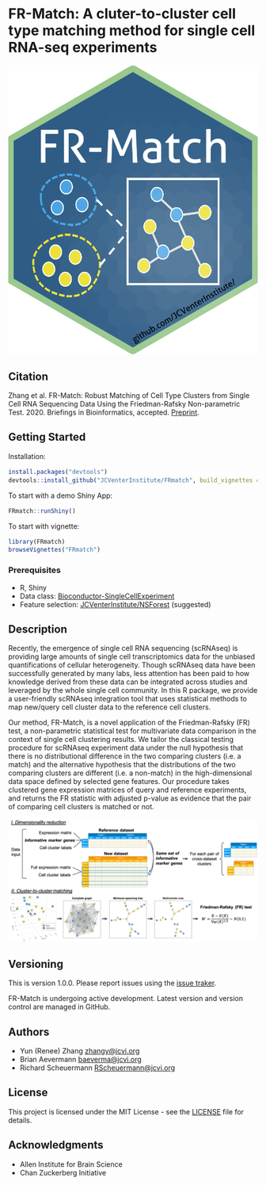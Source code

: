 # FR-Match: A cluter-to-cluster cell type matching method for single cell RNA-seq experiments

![ ,20%](vignettes/FRmatch-sticker-2.png)

## Citation

Zhang et al. FR-Match: Robust Matching of Cell Type Clusters from Single Cell RNA Sequencing Data Using the Friedman-Rafsky Non-parametric Test. 2020. Briefings in Bioinformatics, accepted. [Preprint](https://doi.org/10.1101/2020.05.01.073445).

## Getting Started

Installation:

```R
install.packages("devtools")
devtools::install_github("JCVenterInstitute/FRmatch", build_vignettes = TRUE)
```

To start with a demo Shiny App:

```R
FRmatch::runShiny()
```

To start with vignette:

```R
library(FRmatch)
browseVignettes("FRmatch")
```

### Prerequisites

* R, Shiny
* Data class: [Bioconductor-SingleCellExperiment](https://bioconductor.org/packages/release/bioc/html/SingleCellExperiment.html)
* Feature selection: [JCVenterInstitute/NSForest](https://github.com/JCVenterInstitute/NSForest) (suggested)

## Description

Recently, the emergence of single cell RNA sequencing (scRNAseq) is providing large amounts of single cell transcriptomics data for the unbiased quantifications of cellular heterogeneity. Though scRNAseq data have been successfully generated by many labs, less attention has been paid to how knowledge derived from these data can be integrated across studies and leveraged by the whole single cell community.  In this R package, we provide a user-friendly scRNAseq integration tool that uses statistical methods to map new/query cell cluster data to the reference cell clusters.

Our method, FR-Match, is a novel application of the Friedman-Rafsky (FR) test, a non-parametric statistical test for multivariate data comparison in the context of single cell clustering results. We tailor the classical testing procedure for scRNAseq experiment data under the null hypothesis that there is no distributional difference in the two comparing clusters (i.e. a match) and the alternative hypothesis that the distributions of the two comparing clusters are different (i.e. a non-match) in the high-dimensional data space defined by selected gene features. Our procedure takes clustered gene expression matrices of query and reference experiments, and returns the FR statistic with adjusted p-value as evidence that the pair of comparing cell clusters is matched or not.

![ ](vignettes/FRmatch-scheme-v2.png)

## Versioning

This is version 1.0.0. Please report issues using the [issue traker](https://github.com/JCVenterInstitute/FRmatch/issues).

FR-Match is undergoing active development. Latest version and version control are managed in GitHub.

## Authors

* Yun (Renee) Zhang zhangy@jcvi.org
* Brian Aevermann baeverma@jcvi.org
* Richard Scheuermann RScheuermann@jcvi.org

## License

This project is licensed under the MIT License - see the [LICENSE](LICENSE) file for details.

## Acknowledgments

* Allen Institute for Brain Science
* Chan Zuckerberg Initiative
